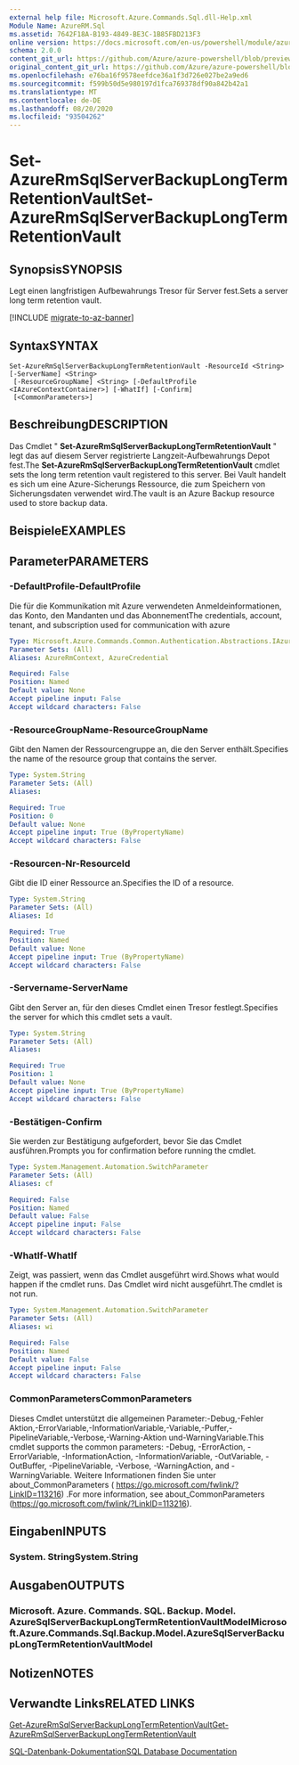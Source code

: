 ```yaml
---
external help file: Microsoft.Azure.Commands.Sql.dll-Help.xml
Module Name: AzureRM.Sql
ms.assetid: 7642F18A-B193-4849-BE3C-1B85FBD213F3
online version: https://docs.microsoft.com/en-us/powershell/module/azurerm.sql/set-azurermsqlserverbackuplongtermretentionvault
schema: 2.0.0
content_git_url: https://github.com/Azure/azure-powershell/blob/preview/src/ResourceManager/Sql/Commands.Sql/help/Set-AzureRmSqlServerBackupLongTermRetentionVault.md
original_content_git_url: https://github.com/Azure/azure-powershell/blob/preview/src/ResourceManager/Sql/Commands.Sql/help/Set-AzureRmSqlServerBackupLongTermRetentionVault.md
ms.openlocfilehash: e76ba16f9578eefdce36a1f3d726e027be2a9ed6
ms.sourcegitcommit: f599b50d5e980197d1fca769378df90a842b42a1
ms.translationtype: MT
ms.contentlocale: de-DE
ms.lasthandoff: 08/20/2020
ms.locfileid: "93504262"
---
```

# <span data-ttu-id="c5206-101">Set-AzureRmSqlServerBackupLongTermRetentionVault</span><span class="sxs-lookup"><span data-stu-id="c5206-101">Set-AzureRmSqlServerBackupLongTermRetentionVault</span></span>

## <span data-ttu-id="c5206-102">Synopsis</span><span class="sxs-lookup"><span data-stu-id="c5206-102">SYNOPSIS</span></span>
<span data-ttu-id="c5206-103">Legt einen langfristigen Aufbewahrungs Tresor für Server fest.</span><span class="sxs-lookup"><span data-stu-id="c5206-103">Sets a server long term retention vault.</span></span>

[!INCLUDE [migrate-to-az-banner](../../includes/migrate-to-az-banner.md)]

## <span data-ttu-id="c5206-104">Syntax</span><span class="sxs-lookup"><span data-stu-id="c5206-104">SYNTAX</span></span>

```
Set-AzureRmSqlServerBackupLongTermRetentionVault -ResourceId <String> [-ServerName] <String>
 [-ResourceGroupName] <String> [-DefaultProfile <IAzureContextContainer>] [-WhatIf] [-Confirm]
 [<CommonParameters>]
```

## <span data-ttu-id="c5206-105">Beschreibung</span><span class="sxs-lookup"><span data-stu-id="c5206-105">DESCRIPTION</span></span>
<span data-ttu-id="c5206-106">Das Cmdlet " **Set-AzureRmSqlServerBackupLongTermRetentionVault** " legt das auf diesem Server registrierte Langzeit-Aufbewahrungs Depot fest.</span><span class="sxs-lookup"><span data-stu-id="c5206-106">The **Set-AzureRmSqlServerBackupLongTermRetentionVault** cmdlet sets the long term retention vault registered to this server.</span></span>
<span data-ttu-id="c5206-107">Bei Vault handelt es sich um eine Azure-Sicherungs Ressource, die zum Speichern von Sicherungsdaten verwendet wird.</span><span class="sxs-lookup"><span data-stu-id="c5206-107">The vault is an Azure Backup resource used to store backup data.</span></span>

## <span data-ttu-id="c5206-108">Beispiele</span><span class="sxs-lookup"><span data-stu-id="c5206-108">EXAMPLES</span></span>

## <span data-ttu-id="c5206-109">Parameter</span><span class="sxs-lookup"><span data-stu-id="c5206-109">PARAMETERS</span></span>

### <span data-ttu-id="c5206-110">-DefaultProfile</span><span class="sxs-lookup"><span data-stu-id="c5206-110">-DefaultProfile</span></span>
<span data-ttu-id="c5206-111">Die für die Kommunikation mit Azure verwendeten Anmeldeinformationen, das Konto, den Mandanten und das Abonnement</span><span class="sxs-lookup"><span data-stu-id="c5206-111">The credentials, account, tenant, and subscription used for communication with azure</span></span>

```yaml
Type: Microsoft.Azure.Commands.Common.Authentication.Abstractions.IAzureContextContainer
Parameter Sets: (All)
Aliases: AzureRmContext, AzureCredential

Required: False
Position: Named
Default value: None
Accept pipeline input: False
Accept wildcard characters: False
```

### <span data-ttu-id="c5206-112">-ResourceGroupName</span><span class="sxs-lookup"><span data-stu-id="c5206-112">-ResourceGroupName</span></span>
<span data-ttu-id="c5206-113">Gibt den Namen der Ressourcengruppe an, die den Server enthält.</span><span class="sxs-lookup"><span data-stu-id="c5206-113">Specifies the name of the resource group that contains the server.</span></span>

```yaml
Type: System.String
Parameter Sets: (All)
Aliases:

Required: True
Position: 0
Default value: None
Accept pipeline input: True (ByPropertyName)
Accept wildcard characters: False
```

### <span data-ttu-id="c5206-114">-Resourcen-Nr</span><span class="sxs-lookup"><span data-stu-id="c5206-114">-ResourceId</span></span>
<span data-ttu-id="c5206-115">Gibt die ID einer Ressource an.</span><span class="sxs-lookup"><span data-stu-id="c5206-115">Specifies the ID of a resource.</span></span>

```yaml
Type: System.String
Parameter Sets: (All)
Aliases: Id

Required: True
Position: Named
Default value: None
Accept pipeline input: True (ByPropertyName)
Accept wildcard characters: False
```

### <span data-ttu-id="c5206-116">-Servername</span><span class="sxs-lookup"><span data-stu-id="c5206-116">-ServerName</span></span>
<span data-ttu-id="c5206-117">Gibt den Server an, für den dieses Cmdlet einen Tresor festlegt.</span><span class="sxs-lookup"><span data-stu-id="c5206-117">Specifies the server for which this cmdlet sets a vault.</span></span>

```yaml
Type: System.String
Parameter Sets: (All)
Aliases:

Required: True
Position: 1
Default value: None
Accept pipeline input: True (ByPropertyName)
Accept wildcard characters: False
```

### <span data-ttu-id="c5206-118">-Bestätigen</span><span class="sxs-lookup"><span data-stu-id="c5206-118">-Confirm</span></span>
<span data-ttu-id="c5206-119">Sie werden zur Bestätigung aufgefordert, bevor Sie das Cmdlet ausführen.</span><span class="sxs-lookup"><span data-stu-id="c5206-119">Prompts you for confirmation before running the cmdlet.</span></span>

```yaml
Type: System.Management.Automation.SwitchParameter
Parameter Sets: (All)
Aliases: cf

Required: False
Position: Named
Default value: False
Accept pipeline input: False
Accept wildcard characters: False
```

### <span data-ttu-id="c5206-120">-WhatIf</span><span class="sxs-lookup"><span data-stu-id="c5206-120">-WhatIf</span></span>
<span data-ttu-id="c5206-121">Zeigt, was passiert, wenn das Cmdlet ausgeführt wird.</span><span class="sxs-lookup"><span data-stu-id="c5206-121">Shows what would happen if the cmdlet runs.</span></span>
<span data-ttu-id="c5206-122">Das Cmdlet wird nicht ausgeführt.</span><span class="sxs-lookup"><span data-stu-id="c5206-122">The cmdlet is not run.</span></span>

```yaml
Type: System.Management.Automation.SwitchParameter
Parameter Sets: (All)
Aliases: wi

Required: False
Position: Named
Default value: False
Accept pipeline input: False
Accept wildcard characters: False
```

### <span data-ttu-id="c5206-123">CommonParameters</span><span class="sxs-lookup"><span data-stu-id="c5206-123">CommonParameters</span></span>
<span data-ttu-id="c5206-124">Dieses Cmdlet unterstützt die allgemeinen Parameter:-Debug,-Fehler Aktion,-ErrorVariable,-InformationVariable,-Variable,-Puffer,-PipelineVariable,-Verbose,-Warning-Aktion und-WarningVariable.</span><span class="sxs-lookup"><span data-stu-id="c5206-124">This cmdlet supports the common parameters: -Debug, -ErrorAction, -ErrorVariable, -InformationAction, -InformationVariable, -OutVariable, -OutBuffer, -PipelineVariable, -Verbose, -WarningAction, and -WarningVariable.</span></span> <span data-ttu-id="c5206-125">Weitere Informationen finden Sie unter about_CommonParameters ( https://go.microsoft.com/fwlink/?LinkID=113216) .</span><span class="sxs-lookup"><span data-stu-id="c5206-125">For more information, see about_CommonParameters (https://go.microsoft.com/fwlink/?LinkID=113216).</span></span>

## <span data-ttu-id="c5206-126">Eingaben</span><span class="sxs-lookup"><span data-stu-id="c5206-126">INPUTS</span></span>

### <span data-ttu-id="c5206-127">System. String</span><span class="sxs-lookup"><span data-stu-id="c5206-127">System.String</span></span>

## <span data-ttu-id="c5206-128">Ausgaben</span><span class="sxs-lookup"><span data-stu-id="c5206-128">OUTPUTS</span></span>

### <span data-ttu-id="c5206-129">Microsoft. Azure. Commands. SQL. Backup. Model. AzureSqlServerBackupLongTermRetentionVaultModel</span><span class="sxs-lookup"><span data-stu-id="c5206-129">Microsoft.Azure.Commands.Sql.Backup.Model.AzureSqlServerBackupLongTermRetentionVaultModel</span></span>

## <span data-ttu-id="c5206-130">Notizen</span><span class="sxs-lookup"><span data-stu-id="c5206-130">NOTES</span></span>

## <span data-ttu-id="c5206-131">Verwandte Links</span><span class="sxs-lookup"><span data-stu-id="c5206-131">RELATED LINKS</span></span>

[<span data-ttu-id="c5206-132">Get-AzureRmSqlServerBackupLongTermRetentionVault</span><span class="sxs-lookup"><span data-stu-id="c5206-132">Get-AzureRmSqlServerBackupLongTermRetentionVault</span></span>](./Get-AzureRmSqlServerBackupLongTermRetentionVault.md)

[<span data-ttu-id="c5206-133">SQL-Datenbank-Dokumentation</span><span class="sxs-lookup"><span data-stu-id="c5206-133">SQL Database Documentation</span></span>](https://docs.microsoft.com/azure/sql-database/)
